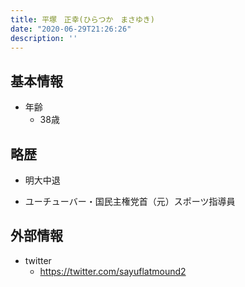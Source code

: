 ```yaml
---
title: 平塚　正幸(ひらつか　まさゆき)
date: "2020-06-29T21:26:26"
description: ''
---
```


## 基本情報

* 年齢
  * 38歳

## 略歴

* 明大中退

* ユーチューバー・国民主権党首（元）スポーツ指導員


## 外部情報

* twitter
  * https://twitter.com/sayuflatmound2

